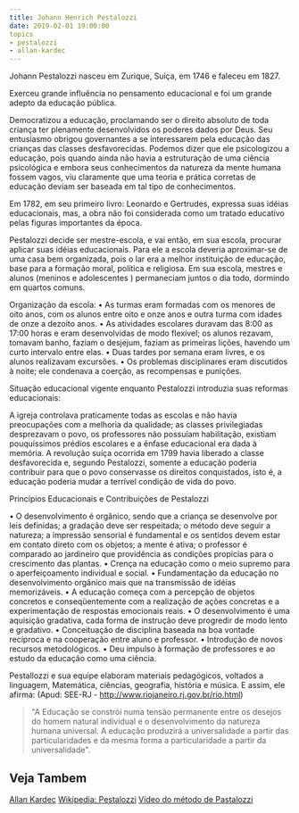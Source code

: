 ```yaml
---
title: Johann Henrich Pestalozzi
date: 2019-02-01 19:00:00
topics
- pestalozzi
- allan-kardec
---
```


Johann Pestalozzi nasceu em Zurique, Suíça, em 1746 e faleceu em 1827.

Exerceu grande influência no pensamento educacional e foi um grande adepto da
educação pública.

Democratizou a educação, proclamando ser o direito absoluto de toda criança ter
plenamente desenvolvidos os poderes dados por Deus. Seu entusiasmo obrigou
governantes a se interessarem pela educação das crianças das classes
desfavorecidas. Podemos dizer que ele psicologizou a educação, pois quando
ainda não havia a estruturação de uma ciência psicológica e embora seus
conhecimentos da natureza da mente humana fossem vagos, viu claramente que uma
teoria e prática corretas de educação deviam ser baseada em tal tipo de
conhecimentos.

Em 1782, em seu primeiro livro: Leonardo e Gertrudes, expressa suas idéias
educacionais, mas, a obra não foi considerada como um tratado educativo pelas
figuras importantes da época.

Pestalozzi decide ser mestre-escola, e vai então, em sua escola, procurar
aplicar suas idéias educacionais. Para ele a escola deveria aproximar-se de uma
casa bem organizada, pois o lar era a melhor instituição de educação, base para
a formação moral, política e religiosa.
Em sua escola, mestres e alunos (meninos e adolescentes ) permaneciam juntos o
dia todo, dormindo em quartos comuns.

Organização da escola: 
  • As turmas eram formadas com os menores de oito anos, com os alunos entre
    oito e onze anos e outra turma com idades de onze a dezoito anos.
  • As atividades escolares duravam das 8:00 as 17:00 horas e eram
    desenvolvidas de modo flexível; os alunos rezavam, tomavam banho, faziam o
    desjejum, faziam as primeiras lições, havendo um curto intervalo entre
    elas.
  • Duas tardes por semana eram livres, e os alunos realizavam excursões.
  • Os problemas disciplinares eram discutidos à noite; ele condenava a
    coerção, as recompensas e punições.

Situação educacional vigente enquanto Pestalozzi introduzia suas reformas
educacionais:

A igreja controlava praticamente todas as escolas e não havia preocupações com
a melhoria da qualidade; as classes privilegiadas desprezavam o povo, os
professores não possuíam habilitação, existiam pouquíssimos prédios escolares e
a ênfase educacional era dada à memória. A revolução suíça ocorrida em 1799
havia liberado a classe desfavorecida e, segundo Pestalozzi, somente a educação
poderia contribuir para que o povo conservasse os direitos conquistados, isto
é, a educação poderia mudar a terrível condição de vida do povo.

Princípios Educacionais e Contribuições de Pestalozzi

  • O desenvolvimento é orgânico, sendo que a criança se desenvolve por leis
    definidas; a gradação deve ser respeitada; o método deve seguir a natureza;
    a impressão sensorial é fundamental e os sentidos devem estar em contato
    direto com os objetos; a mente é ativa; o professor é comparado ao
    jardineiro que providência as condições propícias para o crescimento das
    plantas.
  • Crença na educação como o meio supremo para o aperfeiçoamento individual e
    social.
  • Fundamentação da educação no desenvolvimento orgânico mais que na
    transmissão de idéias memorizáveis.
  • A educação começa com a percepção de objetos concretos e conseqüentemente
    com a realização de ações concretas e a experimentação de respostas
    emocionais reais.
  • O desenvolvimento é uma aquisição gradativa, cada forma de instrução deve
    progredir de modo lento e gradativo.
  • Conceituação de disciplina baseada na boa vontade recíproca e na cooperação
    entre aluno e professor.
  • Introdução de novos recursos metodológicos.
  • Deu impulso à formação de professores e ao estudo da educação como uma
    ciência.

Pestallozzi e sua equipe elaboram materiais pedagógicos, voltados a linguagem,
Matemática, ciências, geografia, história e música. E assim, ele afirma: (Apud:
SEE-RJ - http://www.riojaneiro.rj.gov.br/rio.html)

> "A Educação se constrói numa tensão permanente entre os desejos do homem
natural individual e o desenvolvimento da natureza humana universal. A educação
produzirá a universalidade a partir das particularidades e da mesma forma a
particularidade a partir da universalidade".

## Veja Tambem
[Allan Kardec](../allan-kardec)
[Wikipedia: Pestalozzi](Wikipedia)
[Vídeo do método de Pastalozzi](//www.youtube.com/v/GhUqcT6ZSSo&hl=pt-br&fs=1)
